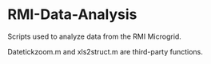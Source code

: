 # RMI-Data-Analysis
Scripts used to analyze data from the RMI Microgrid.

Datetickzoom.m and xls2struct.m are third-party functions.
